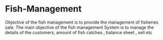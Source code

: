 # Fish-Management
Objective of the fish management is to provide the management of fisheries sale. The main objective  of the fish management System is  to manage the details of the customers, amount of fish catches , balance sheet , sell etc
